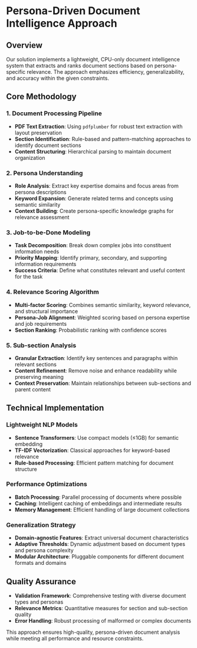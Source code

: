 # Persona-Driven Document Intelligence Approach

## Overview
Our solution implements a lightweight, CPU-only document intelligence system that extracts and ranks document sections based on persona-specific relevance. The approach emphasizes efficiency, generalizability, and accuracy within the given constraints.

## Core Methodology

### 1. Document Processing Pipeline
- **PDF Text Extraction**: Using `pdfplumber` for robust text extraction with layout preservation
- **Section Identification**: Rule-based and pattern-matching approaches to identify document sections
- **Content Structuring**: Hierarchical parsing to maintain document organization

### 2. Persona Understanding
- **Role Analysis**: Extract key expertise domains and focus areas from persona descriptions
- **Keyword Expansion**: Generate related terms and concepts using semantic similarity
- **Context Building**: Create persona-specific knowledge graphs for relevance assessment

### 3. Job-to-be-Done Modeling
- **Task Decomposition**: Break down complex jobs into constituent information needs
- **Priority Mapping**: Identify primary, secondary, and supporting information requirements
- **Success Criteria**: Define what constitutes relevant and useful content for the task

### 4. Relevance Scoring Algorithm
- **Multi-factor Scoring**: Combines semantic similarity, keyword relevance, and structural importance
- **Persona-Job Alignment**: Weighted scoring based on persona expertise and job requirements
- **Section Ranking**: Probabilistic ranking with confidence scores

### 5. Sub-section Analysis
- **Granular Extraction**: Identify key sentences and paragraphs within relevant sections
- **Content Refinement**: Remove noise and enhance readability while preserving meaning
- **Context Preservation**: Maintain relationships between sub-sections and parent content

## Technical Implementation

### Lightweight NLP Models
- **Sentence Transformers**: Use compact models (≤1GB) for semantic embedding
- **TF-IDF Vectorization**: Classical approaches for keyword-based relevance
- **Rule-based Processing**: Efficient pattern matching for document structure

### Performance Optimizations
- **Batch Processing**: Parallel processing of documents where possible
- **Caching**: Intelligent caching of embeddings and intermediate results
- **Memory Management**: Efficient handling of large document collections

### Generalization Strategy
- **Domain-agnostic Features**: Extract universal document characteristics
- **Adaptive Thresholds**: Dynamic adjustment based on document types and persona complexity
- **Modular Architecture**: Pluggable components for different document formats and domains

## Quality Assurance
- **Validation Framework**: Comprehensive testing with diverse document types and personas
- **Relevance Metrics**: Quantitative measures for section and sub-section quality
- **Error Handling**: Robust processing of malformed or complex documents

This approach ensures high-quality, persona-driven document analysis while meeting all performance and resource constraints.
